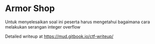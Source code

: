 # Armor Shop

Untuk menyelesaikan soal ini peserta harus mengetahui bagaimana cara melakukan serangan integer overflow

Detailed writeup at https://mud.gitbook.io/ctf-writeup/